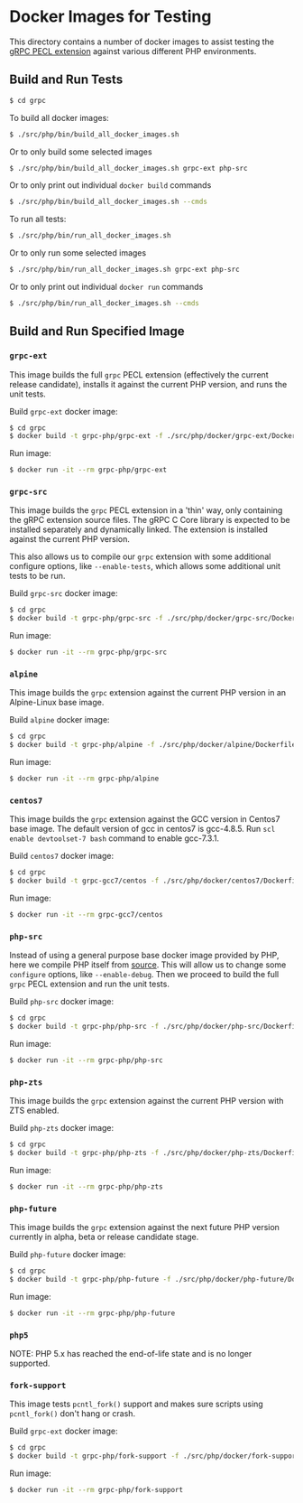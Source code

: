# Docker Images for Testing

This directory contains a number of docker images to assist testing the
[gRPC PECL extension](http://pecl.php.net/package/grpc) against various
different PHP environments.

## Build and Run Tests

```sh
$ cd grpc
```

To build all docker images:

```sh
$ ./src/php/bin/build_all_docker_images.sh
```

Or to only build some selected images

```sh
$ ./src/php/bin/build_all_docker_images.sh grpc-ext php-src
```

Or to only print out individual `docker build` commands

```sh
$ ./src/php/bin/build_all_docker_images.sh --cmds
```

To run all tests:

```sh
$ ./src/php/bin/run_all_docker_images.sh
```

Or to only run some selected images

```sh
$ ./src/php/bin/run_all_docker_images.sh grpc-ext php-src
```

Or to only print out individual `docker run` commands

```sh
$ ./src/php/bin/run_all_docker_images.sh --cmds
```

## Build and Run Specified Image

### `grpc-ext`

This image builds the full `grpc` PECL extension (effectively the current
release candidate), installs it against the current PHP version, and runs the
unit tests.

Build `grpc-ext` docker image:

```sh
$ cd grpc
$ docker build -t grpc-php/grpc-ext -f ./src/php/docker/grpc-ext/Dockerfile .
```

Run image:

```sh
$ docker run -it --rm grpc-php/grpc-ext
```

### `grpc-src`

This image builds the `grpc` PECL extension in a 'thin' way, only containing
the gRPC extension source files. The gRPC C Core library is expected to be
installed separately and dynamically linked. The extension is installed
against the current PHP version.

This also allows us to compile our `grpc` extension with some additional
configure options, like `--enable-tests`, which allows some additional unit
tests to be run.

Build `grpc-src` docker image:

```sh
$ cd grpc
$ docker build -t grpc-php/grpc-src -f ./src/php/docker/grpc-src/Dockerfile .
```

Run image:

```sh
$ docker run -it --rm grpc-php/grpc-src
```

### `alpine`

This image builds the `grpc` extension against the current PHP version in an
Alpine-Linux base image.

Build `alpine` docker image:

```sh
$ cd grpc
$ docker build -t grpc-php/alpine -f ./src/php/docker/alpine/Dockerfile .
```

Run image:

```sh
$ docker run -it --rm grpc-php/alpine
```

### `centos7`

This image builds the `grpc` extension against the GCC version in Centos7 base image. The default version of gcc in centos7 is gcc-4.8.5. Run `scl enable devtoolset-7 bash` command to enable gcc-7.3.1.

Build `centos7` docker image:

```sh
$ cd grpc
$ docker build -t grpc-gcc7/centos -f ./src/php/docker/centos7/Dockerfile .
```

Run image:

```sh
$ docker run -it --rm grpc-gcc7/centos
```

### `php-src`

Instead of using a general purpose base docker image provided by PHP, here we
compile PHP itself from
[source](https://github.com/php/php-src). This will allow us to change some
`configure` options, like `--enable-debug`. Then we proceed to build the full
`grpc` PECL extension and run the unit tests.

Build `php-src` docker image:

```sh
$ cd grpc
$ docker build -t grpc-php/php-src -f ./src/php/docker/php-src/Dockerfile .
```

Run image:

```sh
$ docker run -it --rm grpc-php/php-src
```

### `php-zts`

This image builds the `grpc` extension against the current PHP version with ZTS
enabled.

Build `php-zts` docker image:

```sh
$ cd grpc
$ docker build -t grpc-php/php-zts -f ./src/php/docker/php-zts/Dockerfile .
```

Run image:

```sh
$ docker run -it --rm grpc-php/php-zts
```

### `php-future`

This image builds the `grpc` extension against the next future PHP version
currently in alpha, beta or release candidate stage.

Build `php-future` docker image:

```sh
$ cd grpc
$ docker build -t grpc-php/php-future -f ./src/php/docker/php-future/Dockerfile .
```

Run image:

```sh
$ docker run -it --rm grpc-php/php-future
```

### `php5`

NOTE: PHP 5.x has reached the end-of-life state and is no longer supported.

### `fork-support`

This image tests `pcntl_fork()` support and makes sure scripts using
`pcntl_fork()` don't hang or crash.

Build `grpc-ext` docker image:

```sh
$ cd grpc
$ docker build -t grpc-php/fork-support -f ./src/php/docker/fork-support/Dockerfile .
```

Run image:

```sh
$ docker run -it --rm grpc-php/fork-support
```

